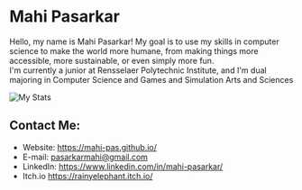 # Mahi Pasarkar
Hello, my name is Mahi Pasarkar!
My goal is to use my skills in computer science to make the world more humane, from making things more accessible, more sustainable, or even simply more fun.  
I'm currently a junior at Rensselaer Polytechnic Institute, and I'm dual majoring in Computer Science and Games and Simulation Arts and Sciences

![My Stats](https://github-readme-stats.vercel.app/api?username=mahi-pas&theme=dracula&show_icons=true)

## Contact Me:
- Website: https://mahi-pas.github.io/ 
- E-mail: pasarkarmahi@gmail.com
- LinkedIn: https://www.linkedin.com/in/mahi-pasarkar/ 
- Itch.io https://rainyelephant.itch.io/
